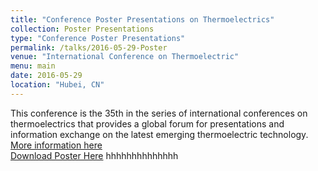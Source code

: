 ```yaml
---
title: "Conference Poster Presentations on Thermoelectrics"
collection: Poster Presentations
type: "Conference Poster Presentations"
permalink: /talks/2016-05-29-Poster
venue: "International Conference on Thermoelectric"
menu: main
date: 2016-05-29
location: "Hubei, CN"
---
```

This conference is the 35th in the series of international conferences on thermoelectrics that provides a global forum for presentations and information exchange on the latest emerging thermoelectric technology.
[More information here](https://www.usasymposium.com/ict/)
<br>
[Download Poster Here](/files/HXQ_ICT_Poster2.0.pdf)
hhhhhhhhhhhhhh
